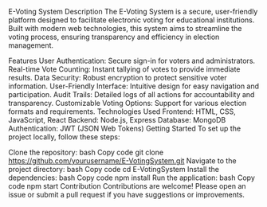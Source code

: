 E-Voting System
Description
The E-Voting System is a secure, user-friendly platform designed to facilitate electronic voting for educational institutions. Built with modern web technologies, this system aims to streamline the voting process, ensuring transparency and efficiency in election management.

Features
User Authentication: Secure sign-in for voters and administrators.
Real-time Vote Counting: Instant tallying of votes to provide immediate results.
Data Security: Robust encryption to protect sensitive voter information.
User-Friendly Interface: Intuitive design for easy navigation and participation.
Audit Trails: Detailed logs of all actions for accountability and transparency.
Customizable Voting Options: Support for various election formats and requirements.
Technologies Used
Frontend: HTML, CSS, JavaScript, React
Backend: Node.js, Express
Database: MongoDB
Authentication: JWT (JSON Web Tokens)
Getting Started
To set up the project locally, follow these steps:

Clone the repository:
bash
Copy code
git clone https://github.com/yourusername/E-VotingSystem.git
Navigate to the project directory:
bash
Copy code
cd E-VotingSystem
Install the dependencies:
bash
Copy code
npm install
Run the application:
bash
Copy code
npm start
Contribution
Contributions are welcome! Please open an issue or submit a pull request if you have suggestions or improvements.

